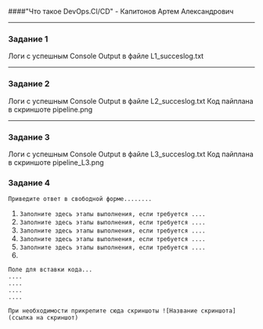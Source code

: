 ####"Что такое DevOps.CI/CD" - Капитонов Артем Александрович

---

### Задание 1

Логи с успешным Console Output в файле L1_succeslog.txt

---

### Задание 2

Логи с успешным Console Output в файле L2_succeslog.txt
Код пайплана в скриншоте pipeline.png

---

### Задание 3
Логи с успешным Console Output в файле L3_succeslog.txt
Код пайплана в скриншоте pipeline_L3.png

### Задание 4

`Приведите ответ в свободной форме........`

1. `Заполните здесь этапы выполнения, если требуется ....`
2. `Заполните здесь этапы выполнения, если требуется ....`
3. `Заполните здесь этапы выполнения, если требуется ....`
4. `Заполните здесь этапы выполнения, если требуется ....`
5. `Заполните здесь этапы выполнения, если требуется ....`
6. 

```
Поле для вставки кода...
....
....
....
....
```

`При необходимости прикрепитe сюда скриншоты
![Название скриншота](ссылка на скриншот)`

